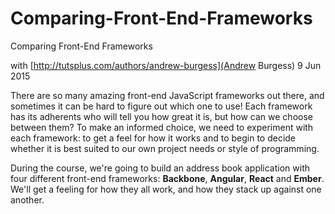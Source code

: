 # Comparing-Front-End-Frameworks
Comparing Front-End Frameworks

with [http://tutsplus.com/authors/andrew-burgess](Andrew Burgess) 9 Jun 2015

There are so many amazing front-end JavaScript frameworks out there, and sometimes it can be hard to figure out which one to use! Each framework has its adherents who will tell you how great it is, but how can we choose between them? To make an informed choice, we need to experiment with each framework: to get a feel for how it works and to begin to decide whether it is best suited to our own project needs or style of programming.

During the course, we're going to build an address book application with four different front-end frameworks: **Backbone**, **Angular**, **React** and **Ember**. We'll get a feeling for how they all work, and how they stack up against one another.
